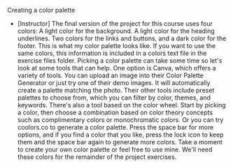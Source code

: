 Creating a color palette
- [Instructor] The final version of the project for this course uses four colors: A light color for the background. A light color for the heading underlines. Two colors for the links and buttons, and a dark color for the footer. This is what my color palette looks like. If you want to use the same colors, this information is included in a colors text file in the exercise files folder. Picking a color palette can take some time so let's look at some tools that can help. One option is Canva, which offers a variety of tools. You can upload an image into their Color Palette Generator or just try one of their demo images. It will automatically create a palette matching the photo. Their other tools include preset palettes to choose from, which you can filter by color, themes, and keywords. There's also a tool based on the color wheel. Start by picking a color, then choose a combination based on color theory concepts such as complimentary colors or monochromatic colors. Or you can try coolors.co to generate a color palette. Press the space bar for more options, and if you find a color that you like, press the lock icon to keep them and the space bar again to generate more colors. Take a moment to create your own color palette or feel free to use mine. We'll need these colors for the remainder of the project exercises.